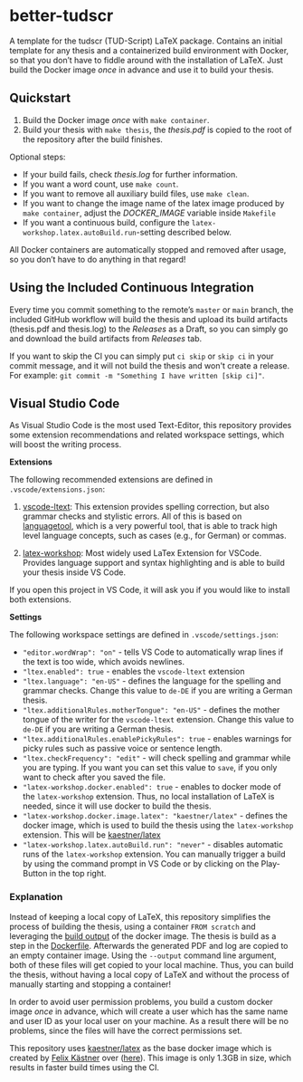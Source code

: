 # better-tudscr
A template for the tudscr (TUD-Script) LaTeX package. Contains an initial template for any thesis and a containerized build environment with Docker, so that you don’t have to fiddle around with the installation of LaTeX. Just build the Docker image _once_ in advance and use it to build your thesis.

## Quickstart

1. Build the Docker image _once_ with `make container`. 
2. Build your thesis with `make thesis`, the *thesis.pdf* is copied to the root of the repository after the build finishes.

Optional steps:

* If your build fails, check *thesis.log* for further information.
* If you want a word count, use `make count`.
* If you want to remove all auxiliary build files, use `make clean`.
* If you want to change the image name of the latex image produced by `make container`, adjust the _DOCKER_IMAGE_ variable inside `Makefile`
* If you want a continuous build, configure the `latex-workshop.latex.autoBuild.run`-setting described below.

All Docker containers are automatically stopped and removed after usage, so you don’t have to do anything in that regard!

## Using the Included Continuous Integration

Every time you commit something to the remote’s `master` or `main` branch, the included GitHub workflow will build the thesis and upload its build artifacts (thesis.pdf and thesis.log) to the *Releases* as a Draft, so you can simply go and download the build artifacts from *Releases* tab.

If you want to skip the CI you can simply put `ci skip` or `skip ci` in your commit message, and it will not build the thesis and won't create a release. For example: `git commit -m "Something I have written [skip ci]"`.

## Visual Studio Code

As Visual Studio Code is the most used Text-Editor, this repository provides some extension recommendations and related workspace settings, which will boost the writing process.

**Extensions**

The following recommended extensions are defined in `.vscode/extensions.json`:

1. [vscode-ltext](https://github.com/valentjn/vscode-ltex): This extension provides spelling correction, but also grammar checks and stylistic errors. All of this is based on  [languagetool](https://languagetool.org/de), which is a very powerful tool, that is able to track high level language concepts, such as cases (e.g., for German) or commas.

2. [latex-workshop](https://github.com/James-Yu/LaTeX-Workshop): Most widely used LaTex Extension for VSCode. Provides language support and syntax highlighting and is able to build your thesis inside VS Code.

If you open this project in VS Code, it will ask you if you would like to install both extensions.

**Settings**

The following workspace settings are defined in `.vscode/settings.json`:

- `"editor.wordWrap": "on"` - tells VS Code to automatically wrap lines if the text is too wide, which avoids newlines.
- `"ltex.enabled": true` - enables the `vscode-ltext` extension
- `"ltex.language": "en-US"` - defines the language for the spelling and grammar checks. Change this value to `de-DE` if you are writing a German thesis.
- `"ltex.additionalRules.motherTongue": "en-US"` - defines the mother tongue of the writer for the `vscode-ltext` extension. Change this value to `de-DE` if you are writing a German thesis.
- `"ltex.additionalRules.enablePickyRules": true` - enables warnings for picky rules such as passive voice or sentence length.
- `"ltex.checkFrequency": "edit"` - will check spelling and grammar while you are typing. If you want you can set this value to `save`, if you only want to check after you saved the file.
- `"latex-workshop.docker.enabled": true` - enables to docker mode of the `latex-workshop` extension. Thus, no local installation of LaTeX is needed, since it will use docker to build the thesis.
- `"latex-workshop.docker.image.latex": "kaestner/latex"` - defines the docker image, which is used to build the thesis using the `latex-workshop` extension. This will be [kaestner/latex](https://hub.docker.com/repository/docker/kaestner/latex)
- `"latex-workshop.latex.autoBuild.run": "never"` - disables automatic runs of the `latex-workshop` extension. You can manually trigger a build by using the command prompt in VS Code or by clicking on the Play-Button in the top right.

### Explanation

Instead of keeping a local copy of LaTeX, this repository simplifies the process of building the thesis, using a container `FROM scratch` and leveraging the [build output](https://docs.docker.com/engine/reference/commandline/build/#custom-build-outputs) of the docker image. The thesis is build as a step in the [Dockerfile](./Dockerfile). Afterwards the generated PDF and log are copied to an empty container image. Using the `--output` command line argument, both of these files will get copied to your local machine. Thus, you can build the thesis, without having a local copy of LaTeX and without the process of manually starting and stopping a container!

In order to avoid user permission problems, you build a custom docker image _once_ in advance, which will create a user which has the same name and user ID as your local user on your machine. As a result there will be no problems, since the files will have the correct permissions set.

This repository uses [kaestner/latex](https://hub.docker.com/repository/docker/kaestner/latex) as the base docker image which is created by [Felix Kästner](https://felix-kaestner.com) over ([here](https://github.com/felix-kaestner/latex)). This image is only 1.3GB in size, which results in faster build times using the CI.